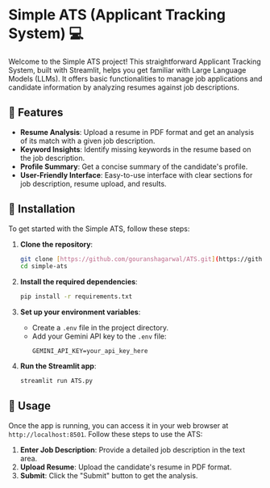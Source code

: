 # Simple ATS (Applicant Tracking System) 💻

Welcome to the Simple ATS project! This straightforward Applicant Tracking System, built with Streamlit, helps you get familiar with Large Language Models (LLMs). It offers basic functionalities to manage job applications and candidate information by analyzing resumes against job descriptions.


## 🌟 Features

- **Resume Analysis**: Upload a resume in PDF format and get an analysis of its match with a given job description.
- **Keyword Insights**: Identify missing keywords in the resume based on the job description.
- **Profile Summary**: Get a concise summary of the candidate's profile.
- **User-Friendly Interface**: Easy-to-use interface with clear sections for job description, resume upload, and results.

## 🚀 Installation

To get started with the Simple ATS, follow these steps:

1. **Clone the repository**:
    ```bash
    git clone [https://github.com/gouranshagarwal/ATS.git](https://github.com/GouranshAgarwal/ATS.git)
    cd simple-ats
    ```

2. **Install the required dependencies**:
    ```bash
    pip install -r requirements.txt
    ```

3. **Set up your environment variables**:
    - Create a `.env` file in the project directory.
    - Add your Gemini API key to the `.env` file:
      ```env
      GEMINI_API_KEY=your_api_key_here
      ```

4. **Run the Streamlit app**:
    ```bash
    streamlit run ATS.py
    ```

## 📝 Usage

Once the app is running, you can access it in your web browser at `http://localhost:8501`. Follow these steps to use the ATS:

1. **Enter Job Description**: Provide a detailed job description in the text area.
2. **Upload Resume**: Upload the candidate's resume in PDF format.
3. **Submit**: Click the "Submit" button to get the analysis.



